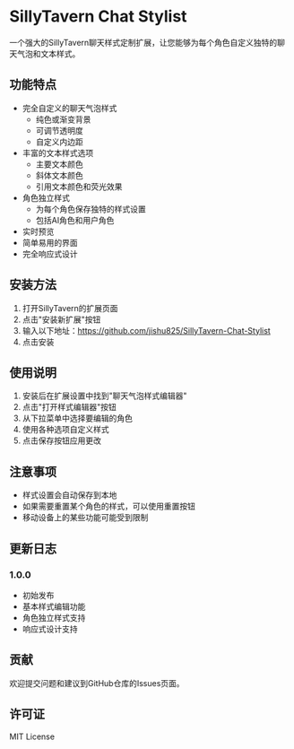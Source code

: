 # SillyTavern Chat Stylist

一个强大的SillyTavern聊天样式定制扩展，让您能够为每个角色自定义独特的聊天气泡和文本样式。

## 功能特点

- 完全自定义的聊天气泡样式
  - 纯色或渐变背景
  - 可调节透明度
  - 自定义内边距
- 丰富的文本样式选项
  - 主要文本颜色
  - 斜体文本颜色
  - 引用文本颜色和荧光效果
- 角色独立样式
  - 为每个角色保存独特的样式设置
  - 包括AI角色和用户角色
- 实时预览
- 简单易用的界面
- 完全响应式设计

## 安装方法

1. 打开SillyTavern的扩展页面
2. 点击"安装新扩展"按钮
3. 输入以下地址：https://github.com/jishu825/SillyTavern-Chat-Stylist
4. 点击安装

## 使用说明

1. 安装后在扩展设置中找到"聊天气泡样式编辑器"
2. 点击"打开样式编辑器"按钮
3. 从下拉菜单中选择要编辑的角色
4. 使用各种选项自定义样式
5. 点击保存按钮应用更改

## 注意事项

- 样式设置会自动保存到本地
- 如果需要重置某个角色的样式，可以使用重置按钮
- 移动设备上的某些功能可能受到限制

## 更新日志

### 1.0.0
- 初始发布
- 基本样式编辑功能
- 角色独立样式支持
- 响应式设计支持

## 贡献

欢迎提交问题和建议到GitHub仓库的Issues页面。

## 许可证

MIT License
